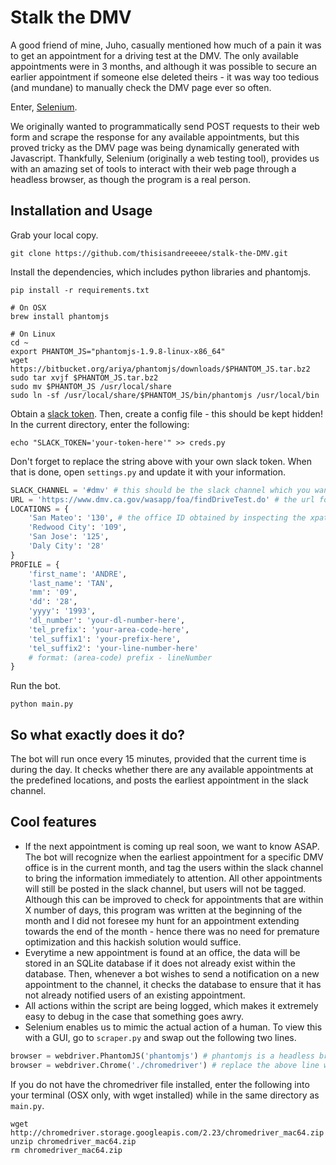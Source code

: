 # Stalk the DMV
A good friend of mine, Juho, casually mentioned how much of a pain it was to get an appointment for a driving test at the DMV. The only available appointments were in 3 months, and although it was possible to secure an earlier appointment if someone else deleted theirs - it was way too tedious (and mundane) to manually check the DMV page ever so often.

Enter, [Selenium](http://selenium-python.readthedocs.io/).

We originally wanted to programmatically send POST requests to their web form and scrape the response for any available appointments, but this proved tricky as the DMV page was being dynamically generated with Javascript. Thankfully, Selenium (originally a web testing tool), provides us with an amazing set of tools to interact with their web page through a headless browser, as though the program is a real person.

## Installation and Usage
Grab your local copy.
```
git clone https://github.com/thisisandreeeee/stalk-the-DMV.git
```
Install the dependencies, which includes python libraries and phantomjs.
```
pip install -r requirements.txt

# On OSX
brew install phantomjs

# On Linux
cd ~
export PHANTOM_JS="phantomjs-1.9.8-linux-x86_64"
wget https://bitbucket.org/ariya/phantomjs/downloads/$PHANTOM_JS.tar.bz2
sudo tar xvjf $PHANTOM_JS.tar.bz2
sudo mv $PHANTOM_JS /usr/local/share
sudo ln -sf /usr/local/share/$PHANTOM_JS/bin/phantomjs /usr/local/bin
```
Obtain a [slack token](https://api.slack.com/docs/oauth-test-tokens). Then, create a config file - this should be kept hidden! In the current directory, enter the following:
```
echo "SLACK_TOKEN='your-token-here'" >> creds.py
```
Don't forget to replace the string above with your own slack token. When that is done, open `settings.py` and update it with your information.
```python
SLACK_CHANNEL = '#dmv' # this should be the slack channel which you want to send messages to
URL = 'https://www.dmv.ca.gov/wasapp/foa/findDriveTest.do' # the url for the DMV web form
LOCATIONS = {
    'San Mateo': '130', # the office ID obtained by inspecting the xpath, this is what selenium uses to identify the correct option
    'Redwood City': '109',
    'San Jose': '125',
    'Daly City': '28'
}
PROFILE = {
    'first_name': 'ANDRE',
    'last_name': 'TAN',
    'mm': '09',
    'dd': '28',
    'yyyy': '1993',
    'dl_number': 'your-dl-number-here',
    'tel_prefix': 'your-area-code-here',
    'tel_suffix1': 'your-prefix-here',
    'tel_suffix2': 'your-line-number-here'
    # format: (area-code) prefix - lineNumber
}
```
Run the bot.
```
python main.py
```

## So what exactly does it do?
The bot will run once every 15 minutes, provided that the current time is during the day. It checks whether there are any available appointments at the predefined locations, and posts the earliest appointment in the slack channel. 

## Cool features
- If the next appointment is coming up real soon, we want to know ASAP. The bot will recognize when the earliest appointment for a specific DMV office is in the current month, and tag the users within the slack channel to bring the information immediately to attention. All other appointments will still be posted in the slack channel, but users will not be tagged. Although this can be improved to check for appointments that are within X number of days, this program was written at the beginning of the month and I did not foresee my hunt for an appointment extending towards the end of the month - hence there was no need for premature optimization and this hackish solution would suffice.
- Everytime a new appointment is found at an office, the data will be stored in an SQLite database if it does not already exist within the database. Then, whenever a bot wishes to send a notification on a new appointment to the channel, it checks the database to ensure that it has not already notified users of an existing appointment.
- All actions within the script are being logged, which makes it extremely easy to debug in the case that something goes awry.
- Selenium enables us to mimic the actual action of a human. To view this with a GUI, go to `scraper.py` and swap out the following two lines.
```python
browser = webdriver.PhantomJS('phantomjs') # phantomjs is a headless browser which lets us run the script in a CLI environment
browser = webdriver.Chrome('./chromedriver') # replace the above line with this, which instantiates with a chrome driver instead
```
If you do not have the chromedriver file installed, enter the following into your terminal (OSX only, with wget installed) while in the same directory as `main.py`.
```
wget http://chromedriver.storage.googleapis.com/2.23/chromedriver_mac64.zip
unzip chromedriver_mac64.zip
rm chromedriver_mac64.zip
```

